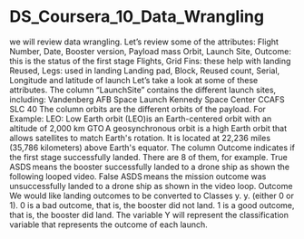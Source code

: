 # DS_Coursera_10_Data_Wrangling
we will review data wrangling. Let’s review some of the attributes: Flight Number, Date, Booster version, Payload mass Orbit, Launch Site, Outcome: this is the status of the first stage Flights, Grid Fins: these help with landing Reused, Legs: used in landing Landing pad, Block, Reused count, Serial, Longitude and latitude of launch Let’s take a look at some of these attributes. The column “LaunchSite” contains the different
launch sites, including: Vandenberg AFB Space Launch Kennedy Space Center CCAFS SLC 40 The column orbits are the different orbits
of the payload. For Example: LEO: Low Earth orbit (LEO)is an Earth-centered
orbit with an altitude of 2,000 km GTO A geosynchronous orbit is a high Earth
orbit that allows satellites to match Earth's rotation. It is located at 22,236 miles (35,786
kilometers) above Earth's equator. The column Outcome indicates if the first
stage successfully landed. There are 8 of them, for example. True ASDS means the booster successfully
landed to a drone ship as shown the following looped video. False ASDS means the mission outcome was
unsuccessfully landed to a drone ship as shown in the video loop. Outcome We would like landing outcomes to be converted
to Classes y.
y. (either 0 or 1). 0 is a bad outcome, that is, the booster did
not land. 1 is a good outcome, that is, the booster
did land. The variable Y will represent the classification
variable that represents the outcome of each launch.
